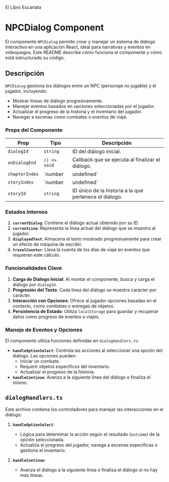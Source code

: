 El Libro Escarlata

# NPCDialog Component

El componente `NPCDialog` permite crear y manejar un sistema de diálogo interactivo en una aplicación React, ideal para narrativas y eventos en videojuegos. Este README describe cómo funciona el componente y cómo está estructurado su código.

## Descripción

`NPCDialog` gestiona los diálogos entre un NPC (personaje no jugable) y el jugador, incluyendo:

- Mostrar líneas de diálogo progresivamente.
- Manejar eventos basados en opciones seleccionadas por el jugador.
- Actualizar el progreso de la historia y el inventario del jugador.
- Navegar a escenas como combates o eventos de viaje.

### Props del Componente

| Prop           | Tipo                  | Descripción                                                                 |
|----------------|-----------------------|-----------------------------------------------------------------------------|
| `dialogId`     | `string`             | ID del diálogo inicial.                                                    |
| `onDialogEnd`  | `() => void`         | Callback que se ejecuta al finalizar el diálogo.                           |
| `chapterIndex` | `number | undefined` | Índice del capítulo actual en la historia.                                 |
| `storyIndex`   | `number | undefined` | Índice de la historia en progreso.                                         |
| `storyId`      | `string`             | ID único de la historia a la que pertenece el diálogo.                     |

### Estados Internos

1. **`currentDialog`**: Contiene el diálogo actual obtenido por su ID.
2. **`currentLine`**: Representa la línea actual del diálogo que se muestra al jugador.
3. **`displayedText`**: Almacena el texto mostrado progresivamente para crear un efecto de máquina de escribir.
4. **`travelCounter`**: Lleva la cuenta de los días de viaje en eventos que requieren este cálculo.

### Funcionalidades Clave

1. **Carga de Diálogo Inicial**: Al montar el componente, busca y carga el diálogo por `dialogId`.
2. **Progresión del Texto**: Cada línea del diálogo se muestra carácter por carácter.
3. **Interacción con Opciones**: Ofrece al jugador opciones basadas en el contexto, como combates o entregas de objetos.
4. **Persistencia de Estado**: Utiliza `localStorage` para guardar y recuperar datos como progreso de eventos o viajes.

### Manejo de Eventos y Opciones

El componente utiliza funciones definidas en `dialogHandlers.ts`:

- **`handleOptionSelect`**: Controla las acciones al seleccionar una opción del diálogo. Las opciones pueden:
  - Iniciar un combate.
  - Requerir objetos específicos del inventario.
  - Actualizar el progreso de la historia.
- **`handleContinue`**: Avanza a la siguiente línea del diálogo o finaliza el mismo.

## `dialogHandlers.ts`

Este archivo contiene los controladores para manejar las interacciones en el diálogo:

1. **`handleOptionSelect`**:
   - Lógica para determinar la acción según el resultado (`outcome`) de la opción seleccionada.
   - Actualiza el progreso del jugador, navega a escenas específicas o gestiona el inventario.

2. **`handleContinue`**:
   - Avanza el diálogo a la siguiente línea o finaliza el diálogo si no hay más líneas.



